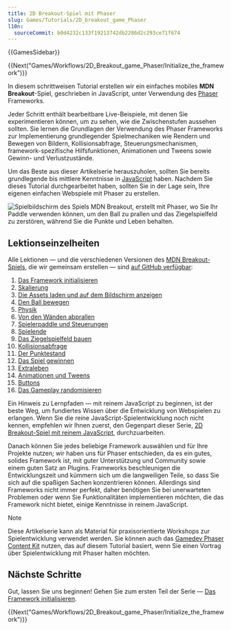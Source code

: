 ```yaml
---
title: 2D Breakout-Spiel mit Phaser
slug: Games/Tutorials/2D_breakout_game_Phaser
l10n:
  sourceCommit: b0d4232c133f19213742db2286d2c293ce71f674
---
```


{{GamesSidebar}}

{{Next("Games/Workflows/2D_Breakout_game_Phaser/Initialize_the_framework")}}

In diesem schrittweisen Tutorial erstellen wir ein einfaches mobiles **MDN Breakout**-Spiel, geschrieben in JavaScript, unter Verwendung des [Phaser](https://phaser.io/) Frameworks.

Jeder Schritt enthält bearbeitbare Live-Beispiele, mit denen Sie experimentieren können, um zu sehen, wie die Zwischenstufen aussehen sollten. Sie lernen die Grundlagen der Verwendung des Phaser Frameworks zur Implementierung grundlegender Spielmechaniken wie Rendern und Bewegen von Bildern, Kollisionsabfrage, Steuerungsmechanismen, framework-spezifische Hilfsfunktionen, Animationen und Tweens sowie Gewinn- und Verlustzustände.

Um das Beste aus dieser Artikelserie herauszuholen, sollten Sie bereits grundlegende bis mittlere Kenntnisse in [JavaScript](/de/docs/Learn/Getting_started_with_the_web/JavaScript_basics) haben. Nachdem Sie dieses Tutorial durchgearbeitet haben, sollten Sie in der Lage sein, Ihre eigenen einfachen Webspiele mit Phaser zu erstellen.

![Spielbildschirm des Spiels MDN Breakout, erstellt mit Phaser, wo Sie Ihr Paddle verwenden können, um den Ball zu prallen und das Ziegelspielfeld zu zerstören, während Sie die Punkte und Leben behalten.](mdn-breakout-phaser.png)

## Lektionseinzelheiten

Alle Lektionen — und die verschiedenen Versionen des [MDN Breakout-Spiels](https://end3r.github.io/Gamedev-Phaser-Content-Kit/demos/lesson16.html), die wir gemeinsam erstellen — sind [auf GitHub verfügbar](https://end3r.github.io/Gamedev-Phaser-Content-Kit/demos/):

1. [Das Framework initialisieren](/de/docs/Games/Tutorials/2D_breakout_game_Phaser/Initialize_the_framework)
2. [Skalierung](/de/docs/Games/Tutorials/2D_breakout_game_Phaser/Scaling)
3. [Die Assets laden und auf dem Bildschirm anzeigen](/de/docs/Games/Tutorials/2D_breakout_game_Phaser/Load_the_assets_and_print_them_on_screen)
4. [Den Ball bewegen](/de/docs/Games/Tutorials/2D_breakout_game_Phaser/Move_the_ball)
5. [Physik](/de/docs/Games/Tutorials/2D_breakout_game_Phaser/Physics)
6. [Von den Wänden abprallen](/de/docs/Games/Tutorials/2D_breakout_game_Phaser/Bounce_off_the_walls)
7. [Spielerpaddle und Steuerungen](/de/docs/Games/Tutorials/2D_breakout_game_Phaser/Player_paddle_and_controls)
8. [Spielende](/de/docs/Games/Tutorials/2D_breakout_game_Phaser/Game_over)
9. [Das Ziegelspielfeld bauen](/de/docs/Games/Tutorials/2D_breakout_game_Phaser/Build_the_brick_field)
10. [Kollisionsabfrage](/de/docs/Games/Tutorials/2D_breakout_game_Phaser/Collision_detection)
11. [Der Punktestand](/de/docs/Games/Tutorials/2D_breakout_game_Phaser/The_score)
12. [Das Spiel gewinnen](/de/docs/Games/Tutorials/2D_breakout_game_Phaser/Win_the_game)
13. [Extraleben](/de/docs/Games/Tutorials/2D_breakout_game_Phaser/Extra_lives)
14. [Animationen und Tweens](/de/docs/Games/Tutorials/2D_breakout_game_Phaser/Animations_and_tweens)
15. [Buttons](/de/docs/Games/Tutorials/2D_breakout_game_Phaser/Buttons)
16. [Das Gameplay randomisieren](/de/docs/Games/Tutorials/2D_breakout_game_Phaser/Randomizing_gameplay)

Ein Hinweis zu Lernpfaden — mit reinem JavaScript zu beginnen, ist der beste Weg, um fundiertes Wissen über die Entwicklung von Webspielen zu erlangen. Wenn Sie die reine JavaScript-Spielentwicklung noch nicht kennen, empfehlen wir Ihnen zuerst, den Gegenpart dieser Serie, [2D Breakout-Spiel mit reinem JavaScript](/de/docs/Games/Tutorials/2D_Breakout_game_pure_JavaScript), durchzuarbeiten.

Danach können Sie jedes beliebige Framework auswählen und für Ihre Projekte nutzen; wir haben uns für Phaser entschieden, da es ein gutes, solides Framework ist, mit guter Unterstützung und Community sowie einem guten Satz an Plugins. Frameworks beschleunigen die Entwicklungszeit und kümmern sich um die langweiligen Teile, so dass Sie sich auf die spaßigen Sachen konzentrieren können. Allerdings sind Frameworks nicht immer perfekt, daher benötigen Sie bei unerwarteten Problemen oder wenn Sie Funktionalitäten implementieren möchten, die das Framework nicht bietet, einige Kenntnisse in reinem JavaScript.

> [!NOTE]
> Diese Artikelserie kann als Material für praxisorientierte Workshops zur Spielentwicklung verwendet werden. Sie können auch das [Gamedev Phaser Content Kit](https://github.com/end3r/Gamedev-Phaser-Content-Kit) nutzen, das auf diesem Tutorial basiert, wenn Sie einen Vortrag über Spielentwicklung mit Phaser halten möchten.

## Nächste Schritte

Gut, lassen Sie uns beginnen! Gehen Sie zum ersten Teil der Serie — [Das Framework initialisieren](/de/docs/Games/Tutorials/2D_breakout_game_Phaser/Initialize_the_framework).

{{Next("Games/Workflows/2D_Breakout_game_Phaser/Initialize_the_framework")}}
